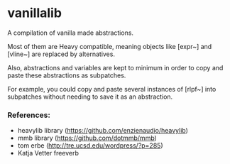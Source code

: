 # vanillalib
A compilation of vanilla made abstractions.

Most of them are Heavy compatible, meaning objects like [expr~] and [vline~] are replaced by alternatives.

Also, abstractions and variables are kept to minimum in order to copy and paste these abstractions as subpatches.

For example, you could copy and paste several instances of [rlpf~] into subpatches without needing to save it as an abstraction.

### References:
* heavylib library (https://github.com/enzienaudio/heavylib)
* mmb library (https://github.com/dotmmb/mmb)
* tom erbe (http://tre.ucsd.edu/wordpress/?p=285)
* Katja Vetter freeverb
